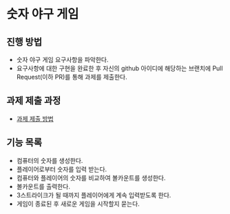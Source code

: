 # 숫자 야구 게임

## 진행 방법

* 숫자 야구 게임 요구사항을 파악한다.
* 요구사항에 대한 구현을 완료한 후 자신의 github 아이디에 해당하는 브랜치에 Pull Request(이하 PR)를 통해 과제를 제출한다.

## 과제 제출 과정

* [과제 제출 방법](https://github.com/next-step/nextstep-docs/tree/master/precourse)

## 기능 목록

* 컴퓨터의 숫자를 생성한다.
* 플레이어로부터 숫자를 입력 받는다.
* 컴퓨터와 플레이어의 숫자를 비교하여 볼카운트를 생성한다.
* 볼카운트를 출력한다.
* 3스트라이크가 될 때까지 플레이어에게 계속 입력받도록 한다.
* 게임이 종료된 후 새로운 게임을 시작할지 묻는다.